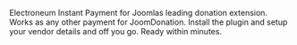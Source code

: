 Electroneum Instant Payment for Joomlas leading donation extension. Works as any other payment for JoomDonation. Install the plugin and setup your vendor details and off you go. Ready within minutes.
